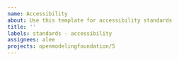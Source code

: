```yaml
---
name: Accessibility
about: Use this template for accessibility standards
title: ''
labels: standards - accessibility
assignees: alee
projects: openmodelingfoundation/5
---
```



